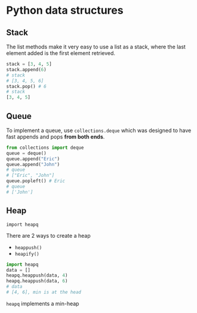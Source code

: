 # Python data structures

## Stack

The list methods make it very easy to use a list as a stack, where the last
element added is the first element retrieved.

```python
stack = [3, 4, 5]
stack.append(6)
# stack
# [3, 4, 5, 6]
stack.pop() # 6
# stack
[3, 4, 5]
```

## Queue

To implement a queue, use `collections.deque` which was designed to have fast
appends and pops **from both ends**.

```python
from collections import deque
queue = deque()
queue.append("Eric")
queue.append("John")
# queue
# ["Eric", "John"]
queue.popleft() # Eric
# queue
# ['John']
```

## Heap

`import heapq`

There are 2 ways to create a heap

- `heappush()`
- `heapify()`

```python
import heapq
data = []
heapq.heappush(data, 4)
heapq.heappush(data, 6)
# data
# [4, 6], min is at the head
```

`heapq` implements a min-heap

